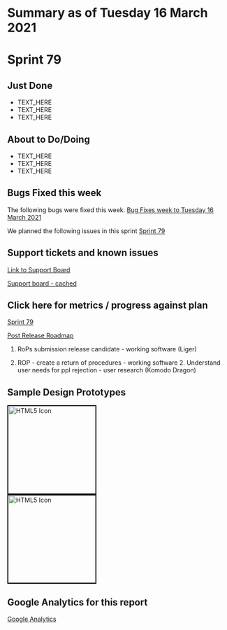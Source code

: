 # Summary as of Tuesday 16 March 2021 

# Sprint 79

## Just Done
* TEXT_HERE
* TEXT_HERE
* TEXT_HERE

## About to Do/Doing
* TEXT_HERE
* TEXT_HERE
* TEXT_HERE

## Bugs Fixed this week
The following bugs were fixed this week.
[Bug Fixes week to Tuesday 16 March 2021](graphs/bugs16032021.png)

We planned the following issues in this sprint 
[Sprint 79](graphs/sprint16032021.png)

## Support tickets and known issues
[Link to Support Board](https://collaboration.homeoffice.gov.uk/jira/secure/RapidBoard.jspa?rapidView=1717&selectedIssue=ASSB-253)

[Support board - cached](graphs/supportBoard16032021.png)

## Click here for metrics / progress against plan
[Sprint 79](graphs/progress16032021.png)

[Post Release Roadmap](graphs/roadmap16032021.png)

1. RoPs submission release candidate - working software (Liger)

1. ROP - create a return of procedures - working software 2. Understand user needs for ppl rejection - user research (Komodo Dragon)

## Sample Design Prototypes
<a href="graphs/proto1_16032021.png"><img src="graphs/proto1_16032021.png" alt="HTML5 Icon" width="200" style="border:2px solid black"></a>
<br>
<a href="graphs/proto2_16032021.png"><img src="graphs/proto2_16032021.png" alt="HTML5 Icon" width="200" style="border:2px solid black"></a>
<br>


## Google Analytics for this report
[Google Analytics](graphs/GA16032021.png)

